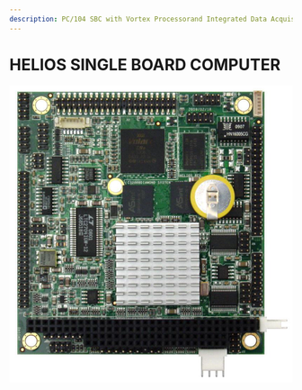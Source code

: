 ```yaml
---
description: PC/104 SBC with Vortex Processorand Integrated Data Acquisition
---
```


# HELIOS SINGLE BOARD COMPUTER

![](../../.gitbook/assets/image%20%2871%29.png)


